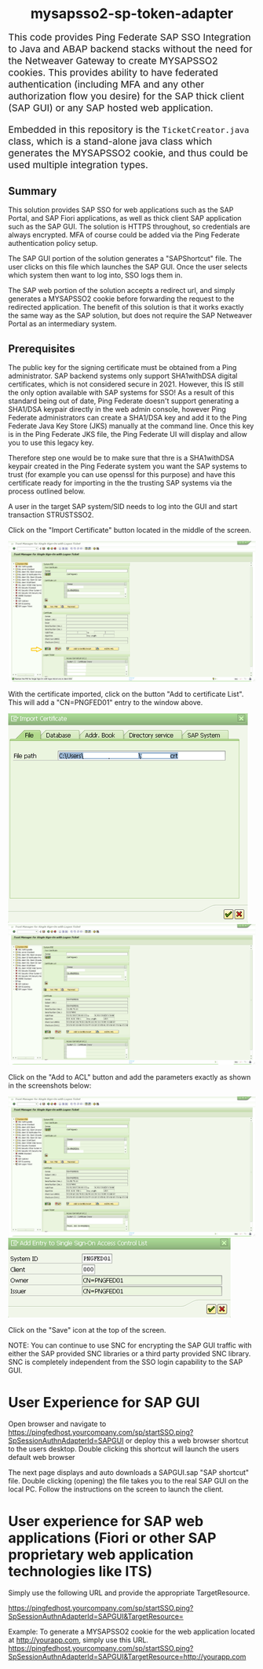 <h1 align="center">
    mysapsso2-sp-token-adapter
</h1>

<p align="left" style="font-size: 1.2rem;"> 
This code provides Ping Federate SAP SSO Integration to Java and ABAP backend stacks without the need for the Netweaver Gateway to create MYSAPSSO2 cookies. This provides ability to have federated authentication (including MFA and any other authorization flow you desire) for the SAP thick client (SAP GUI) or any SAP hosted web application.
</p>
<p align="left" style="font-size: 1.2rem;">
Embedded in this repository is the <code>TicketCreator.java</code> class, which is a stand-alone java class which generates the MYSAPSSO2 cookie, and thus could be used multiple integration types.
</p> 

## Summary
This solution provides SAP SSO for web applications such as the SAP Portal, and SAP Fiori applications, as well as thick client SAP application such as the SAP GUI.  The solution is HTTPS throughout, so credentials are always encrypted.  MFA of course could be added via the Ping Federate authentication policy setup.

The SAP GUI portion of the solution generates a "SAPShortcut" file.  The user clicks on this file which launches the SAP GUI.  Once the user selects which system then want to log into, SSO logs them in. 

The SAP web portion of the solution accepts a redirect url, and simply generates a MYSAPSSO2 cookie before forwarding the request to the redirected application.  The benefit of this solution is that it works exactly the same way as the SAP solution, but does not require the SAP Netweaver Portal as an intermediary system. 

## Prerequisites

The public key for the signing certificate must be obtained from a Ping administrator.  SAP backend systems only support SHA1withDSA digital certificates, which is not considered secure in 2021.  However, this IS still the only option available with SAP systems for SSO!  As a result of this standard being out of date, Ping Federate doesn't support generating a SHA1/DSA keypair directly in the web admin console, however Ping Federate administrators can create a SHA1/DSA key and add it to the Ping Federate Java Key Store (JKS) manually at the command line.  Once this key is in the Ping Federate JKS file, the Ping Federate UI will display and allow you to use this legacy key.

Therefore step one would be to make sure that thre is a SHA1withDSA keypair created in the Ping Federate system you want the SAP systems to trust (for example you can use openssl for this purpose) and have this certificate ready for importing in the the trusting SAP systems via the process outlined below.

A user in the target SAP system/SID needs to log into the GUI and start transaction STRUSTSSO2. 

Click on the "Import Certificate" button located in the middle of the screen. 

![](docs/strustsso21.png)

With the certificate imported, click on the button "Add to certificate List".  This will add a "CN=PNGFED01" entry to the window above. 

![](docs/strustsso22.png)
![](docs/strustsso23.png)

Click on the "Add to ACL" button and add the parameters exactly as shown in the screenshots below: 

![](docs/strustsso24.png)
![](docs/strustsso25.png)

Click on the "Save" icon at the top of the screen. 

NOTE:  You can continue to use SNC for encrypting the SAP GUI traffic with either the SAP provided SNC libraries or a third party provided SNC library.  SNC is completely independent from the SSO login capability to the SAP GUI.


# User Experience for SAP GUI

Open browser and navigate to https://pingfedhost.yourcompany.com/sp/startSSO.ping?SpSessionAuthnAdapterId=SAPGUI or deploy this a web browser shortcut to the users desktop.  Double clicking this shortcut will launch the users default web browser 

The next page displays and auto downloads a SAPGUI.sap "SAP shortcut" file.  Double clicking (opening) the file takes you to the real SAP GUI on the local PC.  Follow the instructions on the screen to launch the client. 

# User experience for SAP web applications (Fiori or other SAP proprietary web application technologies like ITS)
Simply use the following URL and provide the appropriate TargetResource. 

https://pingfedhost.yourcompany.com/sp/startSSO.ping?SpSessionAuthnAdapterId=SAPGUI&TargetResource=<TargetWebURL> 

Example:  To generate a MYSAPSSO2 cookie for the web application located at http://yourapp.com, simply use this URL.  https://pingfedhost.yourcompany.com/sp/startSSO.ping?SpSessionAuthnAdapterId=SAPGUI&TargetResource=http://yourapp.com 
